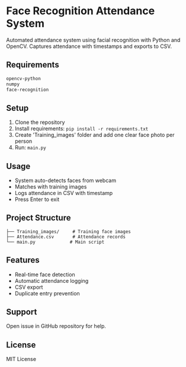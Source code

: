 # Face Recognition Attendance System

Automated attendance system using facial recognition with Python and OpenCV. Captures attendance with timestamps and exports to CSV.

## Requirements

```bash
opencv-python
numpy
face-recognition
```

## Setup

1. Clone the repository
2. Install requirements: `pip install -r requirements.txt`
3. Create 'Training_images' folder and add one clear face photo per person
4. Run: `main.py`

## Usage

- System auto-detects faces from webcam
- Matches with training images
- Logs attendance in CSV with timestamp
- Press Enter to exit

## Project Structure
```
├── Training_images/     # Training face images
├── Attendance.csv       # Attendance records
└── main.py             # Main script
```

## Features

- Real-time face detection
- Automatic attendance logging
- CSV export
- Duplicate entry prevention

## Support

Open issue in GitHub repository for help.

## License

MIT License
